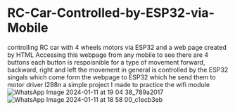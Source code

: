 # RC-Car-Controlled-by-ESP32-via-Mobile


controlling RC car with 4 wheels motors via ESP32 and a web page created by HTML
Accessing this webpage from any mobile to see there are 4 buttons each button is respoisnible for a type of movement
forward, backward, right and left
the movement in general is controlled by the ESP32 singals which come form the webpage to ESP32 which he send them to motor driver l298n
a simple project I made to practice the wifi module
![WhatsApp Image 2024-01-11 at 19 04 38_789a2017](https://github.com/Saker233/RC-Car-Controlled-by-ESP32-via-Mobile/assets/130178079/a7162837-9773-4912-99b2-90b2eaa70013)
![WhatsApp Image 2024-01-11 at 18 58 00_c1ecb3eb](https://github.com/Saker233/RC-Car-Controlled-by-ESP32-via-Mobile/assets/130178079/98a6b973-535a-417f-8b17-c17cc1246d28)
